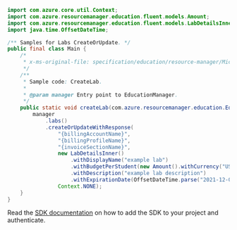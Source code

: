 ```java
import com.azure.core.util.Context;
import com.azure.resourcemanager.education.fluent.models.Amount;
import com.azure.resourcemanager.education.fluent.models.LabDetailsInner;
import java.time.OffsetDateTime;

/** Samples for Labs CreateOrUpdate. */
public final class Main {
    /*
     * x-ms-original-file: specification/education/resource-manager/Microsoft.Education/preview/2021-12-01-preview/examples/CreateLab.json
     */
    /**
     * Sample code: CreateLab.
     *
     * @param manager Entry point to EducationManager.
     */
    public static void createLab(com.azure.resourcemanager.education.EducationManager manager) {
        manager
            .labs()
            .createOrUpdateWithResponse(
                "{billingAccountName}",
                "{billingProfileName}",
                "{invoiceSectionName}",
                new LabDetailsInner()
                    .withDisplayName("example lab")
                    .withBudgetPerStudent(new Amount().withCurrency("USD").withValue(100.0f))
                    .withDescription("example lab description")
                    .withExpirationDate(OffsetDateTime.parse("2021-12-09T22:11:29.422Z")),
                Context.NONE);
    }
}
```

Read the [SDK documentation](https://github.com/Azure/azure-sdk-for-java/blob/azure-resourcemanager-education_1.0.0-beta.1/sdk/education/azure-resourcemanager-education/README.md) on how to add the SDK to your project and authenticate.
